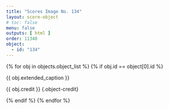 ```yaml
---
title: "Scores Image No. 134"
layout: score-object
# toc: false
menu: false
outputs: [ html ]
order: 11340
object:
  - id: "134"
---
```


{% for obj in objects.object_list %}
{% if obj.id == object[0].id %}

{{ obj.extended_caption }}

{{ obj.credit }} {.object-credit}

{% endif %}
{% endfor %}
